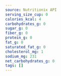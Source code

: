 ```yaml
---
source: Nutritionix API
serving_size_cup: 0
calories_kcal: 4
carbohydrates_g: 0
sugar_g: 0
fiber_g: 0
protein_g: 0
fat_g: 0
saturated_fat_g: 0
cholesterol_mg: 1
sodium_mg: 231
net_carbohydrates_g: 0
tags: []
---
```


